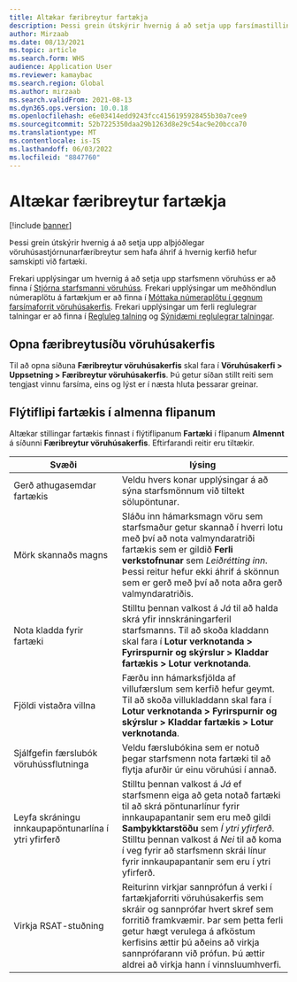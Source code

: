 ```yaml
---
title: Altækar færibreytur fartækja
description: Þessi grein útskýrir hvernig á að setja upp farsímastillingar á síðunni Vöruhússtjórnunarfæribreytur.
author: Mirzaab
ms.date: 08/13/2021
ms.topic: article
ms.search.form: WHS
audience: Application User
ms.reviewer: kamaybac
ms.search.region: Global
ms.author: mirzaab
ms.search.validFrom: 2021-08-13
ms.dyn365.ops.version: 10.0.18
ms.openlocfilehash: e6e03414edd9243fcc4156195928455b30a7cee9
ms.sourcegitcommit: 52b7225350daa29b1263d8e29c54ac9e20bcca70
ms.translationtype: MT
ms.contentlocale: is-IS
ms.lasthandoff: 06/03/2022
ms.locfileid: "8847760"
---
```

# <a name="global-mobile-device-parameters"></a>Altækar færibreytur fartækja

[!include [banner](../includes/banner.md)]

Þessi grein útskýrir hvernig á að setja upp alþjóðlegar vöruhúsastjórnunarfæribreytur sem hafa áhrif á hvernig kerfið hefur samskipti við fartæki.

Frekari upplýsingar um hvernig á að setja upp starfsmenn vöruhúss er að finna í [Stjórna starfsmanni vöruhúss](manage-warehouse-workers.md). Frekari upplýsingar um meðhöndlun númeraplötu á fartækjum er að finna í [Móttaka númeraplötu í gegnum farsímaforrit vöruhúsakerfis](warehousing-mobile-device-app-license-plate-receiving.md). Frekari upplýsingar um ferli reglulegrar talningar er að finna í [Regluleg talning](cycle-counting.md) og [Sýnidæmi reglulegrar talningar](cycle-counting-scenarios.md).

## <a name="open-the-warehouse-management-parameters-page"></a>Opna færibreytusíðu vöruhúsakerfis

Til að opna síðuna **Færibreytur vöruhúsakerfis** skal fara í **Vöruhúsakerfi \> Uppsetning \> Færibreytur vöruhúsakerfis**. Þú getur síðan stillt reiti sem tengjast vinnu farsíma, eins og lýst er í næsta hluta þessarar greinar.

## <a name="mobile-device-fasttab-on-the-general-tab"></a>Flýtiflipi fartækis í almenna flipanum

Altækar stillingar fartækis finnast í flýtiflipanum **Fartæki** í flipanum **Almennt** á síðunni **Færibreytur vöruhúsakerfis**. Eftirfarandi reitir eru tiltækir.

| Svæði | lýsing |
|---|---|
| Gerð athugasemdar fartækis | Veldu hvers konar upplýsingar á að sýna starfsmönnum við tiltekt sölupöntunar. |
| Mörk skannaðs magns | Sláðu inn hámarksmagn vöru sem starfsmaður getur skannað í hverri lotu með því að nota valmyndaratriði fartækis sem er gildið **Ferli verkstofnunar** sem *Leiðrétting inn*. Þessi reitur hefur ekki áhrif á skönnun sem er gerð með því að nota aðra gerð valmyndaratriðis. |
| Nota kladda fyrir fartæki | Stilltu þennan valkost á *Já* til að halda skrá yfir innskráningarferil starfsmanns. Til að skoða kladdann skal fara í **Lotur verknotanda \> Fyrirspurnir og skýrslur \> Kladdar fartækis \> Lotur verknotanda**. |
| Fjöldi vistaðra villna | Færðu inn hámarksfjölda af villufærslum sem kerfið hefur geymt. Til að skoða villukladdann skal fara í **Lotur verknotanda \> Fyrirspurnir og skýrslur \> Kladdar fartækis \> Lotur verknotanda**. |
| Sjálfgefin færslubók vöruhússflutninga | Veldu færslubókina sem er notuð þegar starfsmenn nota fartæki til að flytja afurðir úr einu vöruhúsi í annað. |
| Leyfa skráningu innkaupapöntunarlína í ytri yfirferð | Stilltu þennan valkost á *Já* ef starfsmenn eiga að geta notað fartæki til að skrá pöntunarlínur fyrir innkaupapantanir sem eru með gildi **Samþykktarstöðu** sem *Í ytri yfirferð*. Stilltu þennan valkost á *Nei* til að koma í veg fyrir að starfsmenn skrái línur fyrir innkaupapantanir sem eru í ytri yfirferð. |
| Virkja RSAT-stuðning | Reiturinn virkjar sannprófun á verki í fartækjaforriti vöruhúsakerfis sem skráir og sannprófar hvert skref sem forritið framkvæmir. Þar sem þetta ferli getur hægt verulega á afköstum kerfisins ættir þú aðeins að virkja sannprófarann við prófun. Þú ættir aldrei að virkja hann í vinnsluumhverfi. |
